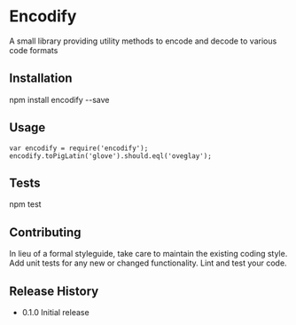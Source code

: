 Encodify
=========

A small library providing utility methods to encode and decode to various code formats

## Installation

  npm install encodify --save

## Usage

    var encodify = require('encodify');
    encodify.toPigLatin('glove').should.eql('oveglay');

## Tests

  npm test

## Contributing

In lieu of a formal styleguide, take care to maintain the existing coding style.
Add unit tests for any new or changed functionality. Lint and test your code.

## Release History

* 0.1.0 Initial release
